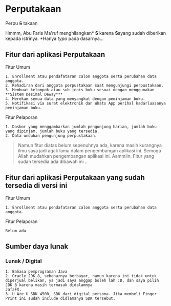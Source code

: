 # Perputakaan

Perpu ~~S~~ takaan

Hmmm, Abu Faris Ma'ruf menghilangkan* **S** karena **S**ayang sudah diberikan kepada istrinya.
*Hanya _typo_ pada dasarnya...

## Fitur dari aplikasi Perputakaan
Fitur Umum
```
1. Enrollment atau pendafataran calon anggota serta perubahan data anggota. 
2. Kehadiran dari anggota perpustakaan saat mengunjungi perpustakaan.
3. Membuat kelompok atau sub jenis buku sesuai dengan menggunakan **Sistem Desimal Deway***
4. Merekam semua data yang menyangkut dengan peminjaman buku.
5. Notifikasi via surat elektronik dan Whats App perihal kadarluasanya peminjaman buku.
```
Fitur Pelaporan
```
1. Dasbor yang menggambarkan jumlah pengunjung harian, jumlah buku yang dipinjam, jumlah buku yang tersedia.
2. Data unduhan pengunjung perpustakaan.
```

> Namun fitur diatas belum sepenuhnya ada, karena masih kurangnya ilmu saya jadi agak lama dalam pengembangan aplikasi ini. 
Semoga Allah mudahkan pengembangan aplikasi ini. Aammiin.
Fitur yang sudah tersedia ada dibawah ini ..

## Fitur dari aplikasi Perputakaan yang sudah tersedia di versi ini
Fitur Umum
```
1. Enrollment atau pendafataran calon anggota serta perubahan data anggota. 
```
Fitur Pelaporan
```
Belum ada
```

## Sumber daya lunak
### Lunak / Digital
```
1. Bahasa pemprograman Java
2. Oracle JDK 8, sebenarnya berbayar, namun karena ini tidak untuk diperjual belikan, ya jadi saya anggap boleh lah :D, dan saya pilih JDK 8 karena masih termasuk didalamnya
JafaFX.
3. U Are U SDK 4500, SDK dari digital persona. Jika membeli Finger Print ini sudah include didlamanya SDK tersebut.
```

